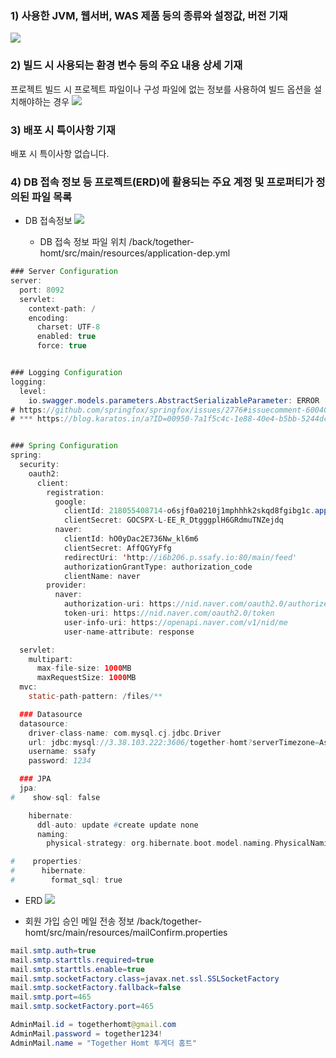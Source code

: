 ### 1) 사용한 JVM, 웹서버, WAS 제품 등의 종류와 설정값, 버전 기재

![](C:\Users\SSAFY\AppData\Roaming\marktext\images\2022-02-20-00-08-23-image.png)

### 2) 빌드 시 사용되는 환경 변수 등의 주요 내용 상세 기재

프로젝트 빌드 시 프로젝트 파일이나 구성 파일에 없는 정보를 사용하여 빌드 옵션을 설치해야하는 경우
![](C:\Users\SSAFY\AppData\Roaming\marktext\images\2022-02-20-16-25-22-image.png)

### 3) 배포 시 특이사항 기재

배포 시 특이사항 없습니다. 

### 4) DB 접속 정보 등 프로젝트(ERD)에 활용되는 주요 계정 및 프로퍼티가 정의된 파일 목록

- DB 접속정보
  ![](C:\Users\SSAFY\AppData\Roaming\marktext\images\2022-02-20-00-07-28-image.png)
  
  - DB 접속 정보 파일 위치 
    /back/together-homt/src/main/resources/application-dep.yml

```java
### Server Configuration
server:
  port: 8092
  servlet:
    context-path: /
    encoding:
      charset: UTF-8
      enabled: true
      force: true


### Logging Configuration
logging:
  level:
    io.swagger.models.parameters.AbstractSerializableParameter: ERROR
# https://github.com/springfox/springfox/issues/2776#issuecomment-600405932
# *** https://blog.karatos.in/a?ID=00950-7a1f5c4c-1e88-40e4-b5bb-5244dc110e2f


### Spring Configuration
spring:
  security:
    oauth2:
      client:
        registration:
          google:
            clientId: 218055408714-o6sjf0a0210j1mphhhk2skqd8fgibg1c.apps.googleusercontent.com
            clientSecret: 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
          naver:
            clientId: hO0yDac2E736Nw_kl6m6
            clientSecret: AffQGYyFfg
            redirectUri: 'http://i6b206.p.ssafy.io:80/main/feed'
            authorizationGrantType: authorization_code
            clientName: naver
        provider:
          naver:
            authorization-uri: https://nid.naver.com/oauth2.0/authorize
            token-uri: https://nid.naver.com/oauth2.0/token
            user-info-uri: https://openapi.naver.com/v1/nid/me
            user-name-attribute: response

  servlet:
    multipart:
      max-file-size: 1000MB
      maxRequestSize: 1000MB
  mvc:
    static-path-pattern: /files/**

  ### Datasource
  datasource:
    driver-class-name: com.mysql.cj.jdbc.Driver
    url: jdbc:mysql://3.38.103.222:3606/together-homt?serverTimezone=Asia/Seoul
    username: ssafy
    password: 1234

  ### JPA
  jpa:
#    show-sql: false

    hibernate:
      ddl-auto: update #create update none
      naming:
        physical-strategy: org.hibernate.boot.model.naming.PhysicalNamingStrategyStandardImpl

#    properties:
#      hibernate:
#        format_sql: true
```

- ERD
  ![](C:\Users\SSAFY\Documents\S06P12B206\README.assets\erd.png)

- 회원 가입 승인 메일 전송 정보
  /back/together-homt/src/main/resources/mailConfirm.properties

```java
mail.smtp.auth=true
mail.smtp.starttls.required=true
mail.smtp.starttls.enable=true
mail.smtp.socketFactory.class=javax.net.ssl.SSLSocketFactory
mail.smtp.socketFactory.fallback=false
mail.smtp.port=465
mail.smtp.socketFactory.port=465

AdminMail.id = togetherhomt@gmail.com
AdminMail.password = together1234!
AdminMail.name = "Together Homt 투게더 홈트"
```
